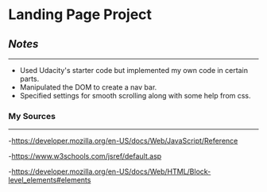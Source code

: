 # Landing Page Project
## _Notes_

---
- Used Udacity's starter code but implemented my own code in certain parts.
- Manipulated the DOM to create a nav bar.
- Specified settings for smooth scrolling along with some help from css.

### My Sources

---
-https://developer.mozilla.org/en-US/docs/Web/JavaScript/Reference

-https://www.w3schools.com/jsref/default.asp

-https://developer.mozilla.org/en-US/docs/Web/HTML/Block-level_elements#elements